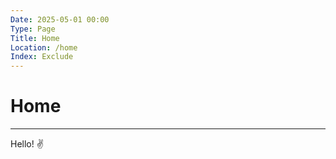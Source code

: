 ```yaml
---
Date: 2025-05-01 00:00
Type: Page
Title: Home
Location: /home
Index: Exclude
---
```


# Home

---

Hello! ✌️
